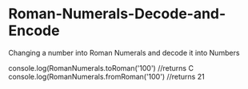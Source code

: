 # Roman-Numerals-Decode-and-Encode
Changing a number into Roman Numerals and decode it into Numbers

console.log(RomanNumerals.toRoman('100') //returns C
console.log(RomanNumerals.fromRoman('100') //returns 21

